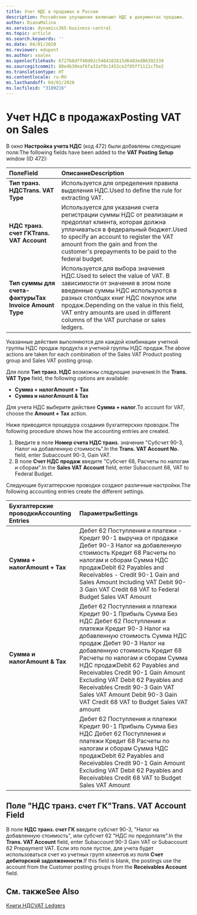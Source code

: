 ```yaml
---
title: Учет НДС в продажах в России
description: Российские улучшения включают НДС в документах продажи.
author: DianaMalina
ms.service: dynamics365-business-central
ms.topic: article
ms.search.keywords: ''
ms.date: 04/01/2020
ms.reviewer: edupont
ms.author: soalex
ms.openlocfilehash: 6727b8dff40d92c5464102615d6403ed86392339
ms.sourcegitcommit: 88e4b30eaf6fa32af0c1452ce2f85ff1111c75e2
ms.translationtype: HT
ms.contentlocale: ru-RU
ms.lasthandoff: 04/01/2020
ms.locfileid: "3189216"
---
```

# <a name="posting-vat-on-sales"></a><span data-ttu-id="3d3df-103">Учет НДС в продажах</span><span class="sxs-lookup"><span data-stu-id="3d3df-103">Posting VAT on Sales</span></span>

<span data-ttu-id="3d3df-104">В окно **Настройка учета НДС** (код 472) были добавлены следующие поля:</span><span class="sxs-lookup"><span data-stu-id="3d3df-104">The following fields have been added to the **VAT Posting Setup** window (ID 472):</span></span>

| <span data-ttu-id="3d3df-105">Поле</span><span class="sxs-lookup"><span data-stu-id="3d3df-105">Field</span></span>                       | <span data-ttu-id="3d3df-106">Описание</span><span class="sxs-lookup"><span data-stu-id="3d3df-106">Description</span></span>                                                  |
| :-------------------------- | :----------------------------------------------------------- |
| <span data-ttu-id="3d3df-107">**Тип транз. НДС**</span><span class="sxs-lookup"><span data-stu-id="3d3df-107">**Trans. VAT Type**</span></span>         | <span data-ttu-id="3d3df-108">Используется для определения правила выделения НДС.</span><span class="sxs-lookup"><span data-stu-id="3d3df-108">Used to define the rule for extracting VAT.</span></span>                  |
| <span data-ttu-id="3d3df-109">**НДС транз. счет ГК**</span><span class="sxs-lookup"><span data-stu-id="3d3df-109">**Trans. VAT Account**</span></span>      | <span data-ttu-id="3d3df-110">Используется для указания счета регистрации суммы НДС от реализации и предоплат клиента, которая должна уплачиваться в федеральный бюджет.</span><span class="sxs-lookup"><span data-stu-id="3d3df-110">Used to specify an account to register the VAT amount from the gain and from the customer's prepayments to be paid to the federal budget.</span></span> |
| <span data-ttu-id="3d3df-111">**Тип суммы для счета-фактуры**</span><span class="sxs-lookup"><span data-stu-id="3d3df-111">**Tax Invoice Amount Type**</span></span> | <span data-ttu-id="3d3df-112">Используется для выбора значения НДС.</span><span class="sxs-lookup"><span data-stu-id="3d3df-112">Used to select the value of VAT.</span></span> <span data-ttu-id="3d3df-113">В зависимости от значения в этом поле введенные суммы НДС используются в разных столбцах книг НДС покупок или продаж.</span><span class="sxs-lookup"><span data-stu-id="3d3df-113">Depending on the value in this field, VAT entry amounts are used in different columns of the VAT purchase or sales ledgers.</span></span> |

<span data-ttu-id="3d3df-114">Указанные действия выполняются для каждой комбинации учетной группы НДС продаж продукта и учетной группы НДС продаж.</span><span class="sxs-lookup"><span data-stu-id="3d3df-114">The above actions are taken for each combination of the Sales VAT Product posting group and Sales VAT posting group.</span></span> 

<span data-ttu-id="3d3df-115">Для поля **Тип транз. НДС** возможны следующие значения:</span><span class="sxs-lookup"><span data-stu-id="3d3df-115">In the **Trans. VAT Type** field, the following options are available:</span></span>

- <span data-ttu-id="3d3df-116">**Сумма + налог**</span><span class="sxs-lookup"><span data-stu-id="3d3df-116">**Amount + Tax**</span></span>
- <span data-ttu-id="3d3df-117">**Сумма и налог**</span><span class="sxs-lookup"><span data-stu-id="3d3df-117">**Amount & Tax**</span></span>

<span data-ttu-id="3d3df-118">Для учета НДС выберите действие **Сумма + налог**.</span><span class="sxs-lookup"><span data-stu-id="3d3df-118">To account for VAT, choose the **Amount + Tax** action.</span></span>

<span data-ttu-id="3d3df-119">Ниже приводится процедура создания бухгалтерских проводок.</span><span class="sxs-lookup"><span data-stu-id="3d3df-119">The following procedure shows how the accounting entries are created.</span></span>

1. <span data-ttu-id="3d3df-120">Введите в поле **Номер счета НДС транз.** значение "Субсчет 90-3, Налог на добавленную стоимость".</span><span class="sxs-lookup"><span data-stu-id="3d3df-120">In the **Trans. VAT Account No.** field, enter Subaccount 90-3, Gain VAT.</span></span>
2. <span data-ttu-id="3d3df-121">В поле **Счет НДС продаж** введите "Субсчет 68, Расчеты по налогам и сборам".</span><span class="sxs-lookup"><span data-stu-id="3d3df-121">In the **Sales VAT Account** field, enter Subaccount 68, VAT to Federal Budget.</span></span>

<span data-ttu-id="3d3df-122">Следующие бухгалтерские проводки создают различные настройки.</span><span class="sxs-lookup"><span data-stu-id="3d3df-122">The following accounting entries create the different settings.</span></span>

 

| <span data-ttu-id="3d3df-123">Бухгалтерские проводки</span><span class="sxs-lookup"><span data-stu-id="3d3df-123">Accounting Entries</span></span> | <span data-ttu-id="3d3df-124">Параметры</span><span class="sxs-lookup"><span data-stu-id="3d3df-124">Settings</span></span>                                                     |
| :----------------- | :----------------------------------------------------------- |
| <span data-ttu-id="3d3df-125">**Сумма + налог**</span><span class="sxs-lookup"><span data-stu-id="3d3df-125">**Amount + Tax**</span></span>   | <span data-ttu-id="3d3df-126">Дебет 62 Поступления и платежи - Кредит 90-1 выручка от продажи   Дебет 90-3 Налог на добавленную стоимость   Кредит 68 Расчеты по налогам и сборам   Сумма НДС продаж</span><span class="sxs-lookup"><span data-stu-id="3d3df-126">Debit 62 Payables and Receivables - Credit 90-1 Gain and Sales Amount Including VAT   Debit 90-3 Gain VAT   Credit 68 VAT to Federal Budget   Sales VAT Amount</span></span> |
| <span data-ttu-id="3d3df-127">**Сумма и налог**</span><span class="sxs-lookup"><span data-stu-id="3d3df-127">**Amount & Tax**</span></span>   | <span data-ttu-id="3d3df-128">Дебет 62 Поступления и платежи   Кредит 90-1 Прибыль   Сумма Без НДС   Дебет 62 Поступления и платежи   Кредит 90-3 Налог на добавленную стоимость   Сумма НДС продаж   Дебет 90-3 Налог на добавленную стоимость   Кредит 68 Расчеты по налогам и сборам   Сумма НДС продаж</span><span class="sxs-lookup"><span data-stu-id="3d3df-128">Debit 62 Payables and Receivables   Credit 90-1 Gain   Amount Excluding VAT   Debit 62 Payables and Receivables   Credit 90-3 Gain VAT   Sales VAT Amount   Debit 90-3 Gain VAT   Credit 68 VAT to Budget   Sales VAT amount</span></span> |
|                    | <span data-ttu-id="3d3df-129">Дебет 62 Поступления и платежи   Кредит 90-1 Прибыль   Сумма Без НДС   Дебет 62 Поступления и платежи   Кредит 68 Расчеты по налогам и сборам   Сумма НДС продаж</span><span class="sxs-lookup"><span data-stu-id="3d3df-129">Debit 62 Payables and Receivables   Credit 90-1 Gain   Amount Excluding VAT   Debit 62 Payables and Receivables   Credit 68 VAT to Budget   Sales VAT Amount</span></span> |

## <a name="trans-vat-account-field"></a><span data-ttu-id="3d3df-130">Поле "НДС транз. счет ГК"</span><span class="sxs-lookup"><span data-stu-id="3d3df-130">Trans. VAT Account Field</span></span>

<span data-ttu-id="3d3df-131">В поле **НДС транз. счет ГК** введите субсчет 90-3, "Налог на добавленную стоимость", или субсчет 62 "НДС по предоплате".</span><span class="sxs-lookup"><span data-stu-id="3d3df-131">In the **Trans. VAT Account** field, enter Subaccount 90-3 Gain VAT or Subaccount 62 Prepayment VAT.</span></span> <span data-ttu-id="3d3df-132">Если это поле пустое, для учета будет использоваться счет из учетных групп клиентов из поля **Счет дебиторской задолженности**.</span><span class="sxs-lookup"><span data-stu-id="3d3df-132">If this field is blank, the postings use the account from the Customer posting groups from the **Receivables Account** field.</span></span>

## <a name="see-also"></a><span data-ttu-id="3d3df-133">См. также</span><span class="sxs-lookup"><span data-stu-id="3d3df-133">See Also</span></span>

[<span data-ttu-id="3d3df-134">Книги НДС</span><span class="sxs-lookup"><span data-stu-id="3d3df-134">VAT Ledgers</span></span>](VAT-Ledgers.md)  